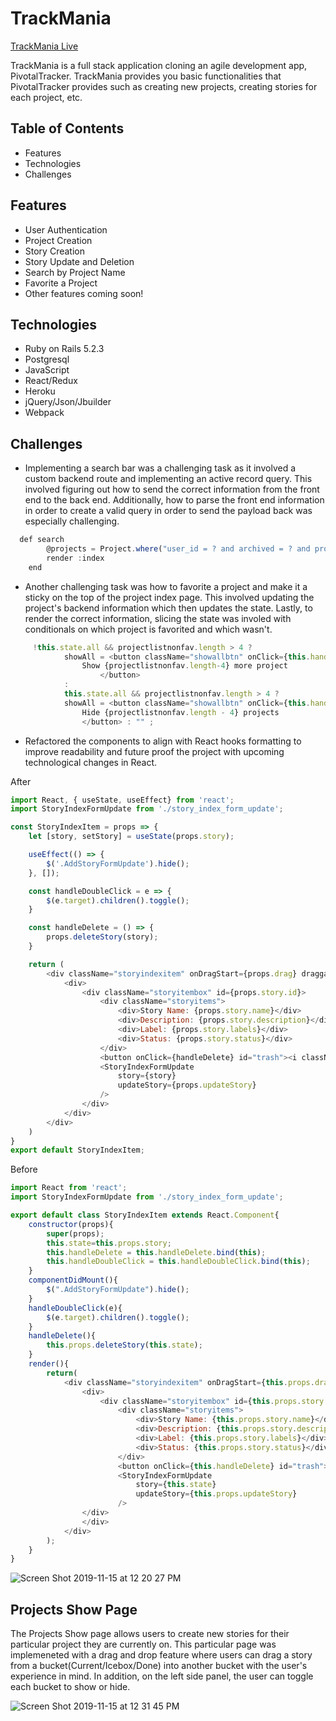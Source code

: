 # TrackMania
[TrackMania Live](https://trackmania.herokuapp.com/)

TrackMania is a full stack application cloning an agile development app, PivotalTracker.  TrackMania provides you basic functionalities that PivotalTracker provides such as creating new projects, creating stories for each project, etc.

## Table of Contents
* Features
* Technologies
* Challenges

## Features

* User Authentication
* Project Creation
* Story Creation
* Story Update and Deletion
* Search by Project Name
* Favorite a Project
* Other features coming soon!

## Technologies

* Ruby on Rails 5.2.3
* Postgresql
* JavaScript
* React/Redux
* Heroku
* jQuery/Json/Jbuilder
* Webpack

## Challenges

* Implementing a search bar was a challenging task as it involved a custom backend route and implementing an active record query.  This involved figuring out how to send the correct information from the front end to the back end. Additionally, how to parse the front end information in order to create a valid query in order to send the payload back was especially challenging.

```javascript
  def search
        @projects = Project.where("user_id = ? and archived = ? and project_name like ?", params[:user_id], params[:project][:archived], "%" + params[:search] + "%")
        render :index
    end

```

* Another challenging task was how to favorite a project and make it a sticky on the top of the project index page. This involved updating the project's backend information which then updates the state. Lastly, to render the correct information, slicing the state was involed with conditionals on which project is favorited and which wasn't.

```javascript
     !this.state.all && projectlistnonfav.length > 4 ?
            showAll = <button className="showallbtn" onClick={this.handleShowAllProjects}>
                Show {projectlistnonfav.length-4} more project
                    </button> 
            : 
            this.state.all && projectlistnonfav.length > 4 ?
            showAll = <button className="showallbtn" onClick={this.handlehideProjects}>
                Hide {projectlistnonfav.length - 4} projects
                </button> : "" ;
```

* Refactored the components to align with React hooks formatting to improve readability and future proof the project with upcoming technological changes in React.

After
``` javascript
import React, { useState, useEffect} from 'react';
import StoryIndexFormUpdate from './story_index_form_update';

const StoryIndexItem = props => {
    let [story, setStory] = useState(props.story);

    useEffect(() => {
        $('.AddStoryFormUpdate').hide();
    }, []);

    const handleDoubleClick = e => {
        $(e.target).children().toggle();
    }

    const handleDelete = () => {
        props.deleteStory(story);
    }

    return (
        <div className="storyindexitem" onDragStart={props.drag} draggable={true} id={`${props.story.id}`} onDoubleClick={handleDoubleClick}>
            <div>
                <div className="storyitembox" id={props.story.id}>
                    <div className="storyitems">
                        <div>Story Name: {props.story.name}</div>
                        <div>Description: {props.story.description}</div>
                        <div>Label: {props.story.labels}</div>
                        <div>Status: {props.story.status}</div>
                    </div>
                    <button onClick={handleDelete} id="trash"><i className="fa fa-trash" aria-hidden="true"></i></button>
                    <StoryIndexFormUpdate
                        story={story}
                        updateStory={props.updateStory}
                    />
                </div>
            </div>
        </div>
    )
}
export default StoryIndexItem;
```

Before
``` javascript
import React from 'react';
import StoryIndexFormUpdate from './story_index_form_update';

export default class StoryIndexItem extends React.Component{
    constructor(props){
        super(props);
        this.state=this.props.story;
        this.handleDelete = this.handleDelete.bind(this);
        this.handleDoubleClick = this.handleDoubleClick.bind(this);
    }
    componentDidMount(){
        $(".AddStoryFormUpdate").hide();
    }
    handleDoubleClick(e){
        $(e.target).children().toggle();
    }
    handleDelete(){
        this.props.deleteStory(this.state);
    }
    render(){
        return(
            <div className="storyindexitem" onDragStart={this.props.drag} draggable={true} id={`${this.props.story.id}`} onDoubleClick={this.handleDoubleClick}>
                <div>
                    <div className="storyitembox" id={this.props.story.id}>
                        <div className="storyitems">
                            <div>Story Name: {this.props.story.name}</div>
                            <div>Description: {this.props.story.description}</div>
                            <div>Label: {this.props.story.labels}</div>
                            <div>Status: {this.props.story.status}</div>
                        </div>
                        <button onClick={this.handleDelete} id="trash"><i className="fa fa-trash"  aria-hidden="true"></i></button>
                        <StoryIndexFormUpdate 
                            story={this.state}
                            updateStory={this.props.updateStory}
                        />
                </div>
                </div>
            </div>
        );
    }
}
```

![Screen Shot 2019-11-15 at 12 20 27 PM](https://user-images.githubusercontent.com/52211990/68973356-eec1dc00-07a2-11ea-9c93-4297805c5a12.png)

## Projects Show Page
The Projects Show page allows users to create new stories for their particular project they are currently on.  This particular page was implemeneted with a drag and drop feature where users can drag a story from a bucket(Current/Icebox/Done) into another bucket with the user's experience in mind.  In addition, on the left side panel, the user can toggle each bucket to show or hide.

![Screen Shot 2019-11-15 at 12 31 45 PM](https://user-images.githubusercontent.com/52211990/68973759-f1710100-07a3-11ea-9b18-f6226aca9881.png)

